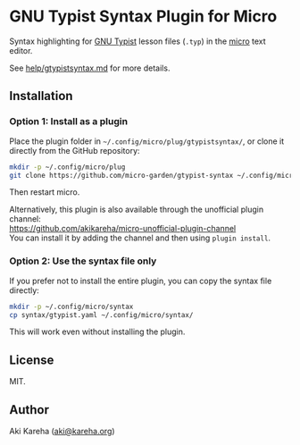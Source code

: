 # GNU Typist Syntax Plugin for Micro

Syntax highlighting for
[GNU Typist](https://www.gnu.org/software/gtypist/) lesson files (`.typ`) in
the [micro](https://micro-editor.github.io/) text editor.

See [help/gtypistsyntax.md](help/gtypistsyntax.md) for more details.

## Installation

### Option 1: Install as a plugin

Place the plugin folder in `~/.config/micro/plug/gtypistsyntax/`, or clone it
directly from the GitHub repository:

```sh
mkdir -p ~/.config/micro/plug
git clone https://github.com/micro-garden/gtypist-syntax ~/.config/micro/plug/gtypistsyntax
```

Then restart micro.

Alternatively, this plugin is also available through the unofficial plugin
channel:  
https://github.com/akikareha/micro-unofficial-plugin-channel  
You can install it by adding the channel and then using `plugin install`.

### Option 2: Use the syntax file only

If you prefer not to install the entire plugin, you can copy the syntax file
directly:

```sh
mkdir -p ~/.config/micro/syntax
cp syntax/gtypist.yaml ~/.config/micro/syntax/
```

This will work even without installing the plugin.

## License

MIT.

## Author

Aki Kareha (aki@kareha.org)
